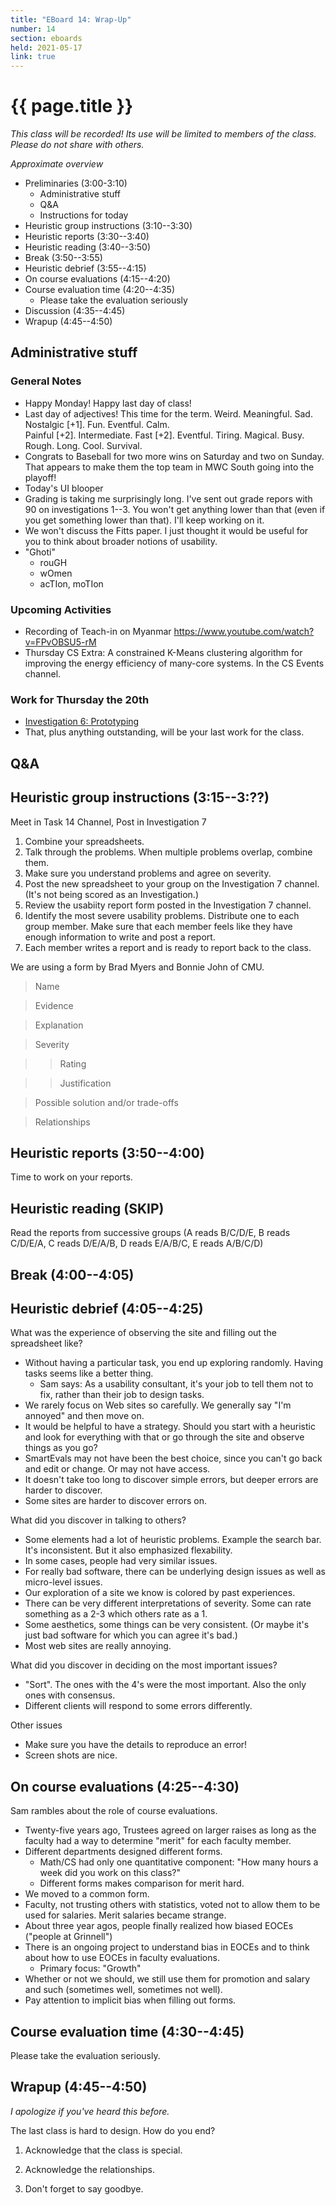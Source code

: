```yaml
---
title: "EBoard 14: Wrap-Up"
number: 14
section: eboards
held: 2021-05-17
link: true
---
```

# {{ page.title }}

_This class will be recorded!  Its use will be limited to members
of the class.  Please do not share with others._

_Approximate overview_

* Preliminaries (3:00-3:10)
    * Administrative stuff
    * Q&A
    * Instructions for today
* Heuristic group instructions (3:10--3:30)
* Heuristic reports (3:30--3:40)
* Heuristic reading (3:40--3:50)
* Break (3:50--3:55)
* Heuristic debrief (3:55--4:15)
* On course evaluations (4:15--4:20)
* Course evaluation time (4:20--4:35)
    * Please take the evaluation seriously
* Discussion (4:35--4:45)
* Wrapup (4:45--4:50)

Administrative stuff
--------------------

### General Notes

* Happy Monday!  Happy last day of class!
* Last day of adjectives!  This time for the term.
  Weird.  Meaningful.  Sad.  Nostalgic [+1].  Fun.  Eventful.  Calm.  
  Painful [+2].  Intermediate.  Fast [+2].  Eventful.  Tiring.   Magical.
  Busy.  Rough.  Long.  Cool.  Survival.
* Congrats to Baseball for two more wins on Saturday and two on Sunday.
  That appears to make them the top team in MWC South going into the
  playoff!
* Today's UI blooper
* Grading is taking me surprisingly long.  I've sent out grade repors
  with 90 on investigations 1--3.  You won't get anything lower than
  that (even if you get something lower than that).  I'll keep working
  on it.
* We won't discuss the Fitts paper.  I just thought it would be useful
  for you to think about broader notions of usability.
* "Ghoti"
     * rouGH
     * wOmen
     * acTIon, moTIon

### Upcoming Activities

* Recording of Teach-in on Myanmar
  <https://www.youtube.com/watch?v=FPvOBSU5-rM>
* Thursday CS Extra: A constrained K-Means clustering algorithm for improving the energy efficiency of many-core systems.
  In the CS Events channel.

### Work for Thursday the 20th

* [Investigation 6: Prototyping](../investigations/investigation06)
* That, plus anything outstanding, will be your last work for the class.

Q&A
---


Heuristic group instructions (3:15--3:??)
-----------------------------------------

Meet in Task 14 Channel, Post in Investigation 7

1. Combine your spreadsheets.
2. Talk through the problems.  When multiple problems overlap, combine
   them.  
3. Make sure you understand problems and agree on severity.  
4. Post the new spreadsheet to your group on the Investigation 7 channel.
   (It's not being scored as an Investigation.)
4. Review the usabiity report form posted in the Investigation 7 channel.  
5. Identify the most severe usability problems.  Distribute one to each
   group member.  Make sure that each member feels like they have enough
   information to write and post a report.
6. Each member writes a report and is ready to report back to the class. 

We are using a form by Brad Myers and Bonnie John of CMU.

> Name 

> Evidence

> Explanation

> Severity 

> > Rating

> > Justification

> Possible solution and/or trade-offs

> Relationships

Heuristic reports (3:50--4:00)
------------------------------

Time to work on your reports.

Heuristic reading (SKIP)
------------------------

Read the reports from successive groups (A reads B/C/D/E, B reads C/D/E/A,
C reads D/E/A/B, D reads E/A/B/C, E reads A/B/C/D)

Break (4:00--4:05)
------------------

Heuristic debrief (4:05--4:25)
------------------------------

What was the experience of observing the site and filling out the 
spreadsheet like?

* Without having a particular task, you end up exploring randomly.
  Having tasks seems like a better thing.
   * Sam says: As a usability consultant, it's your job to tell
     them not to fix, rather than their job to design tasks.
* We rarely focus on Web sites so carefully.  We generally say "I'm
  annoyed" and then move on.
* It would be helpful to have a strategy.  Should you start with a
  heuristic and look for everything with that or go through the
  site and observe things as you go?
* SmartEvals may not have been the best choice, since you can't go
  back and edit or change.  Or may not have access.
* It doesn't take too long to discover simple errors, but deeper errors
  are harder to discover.
* Some sites are harder to discover errors on.

What did you discover in talking to others?

* Some elements had a lot of heuristic problems.  Example the search
  bar.  It's inconsistent.  But it also emphasized flexability.
* In some cases, people had very similar issues.
* For really bad software, there can be underlying design issues as
  well as micro-level issues.
* Our exploration of a site we know is colored by past experiences.
* There can be very different interpretations of severity.  Some can
  rate something as a 2-3 which others rate as a 1.
* Some aesthetics, some things can be very consistent.  (Or maybe it's
  just bad software for which you can agree it's bad.)
* Most web sites are really annoying.

What did you discover in deciding on the most important issues?

* "Sort".  The ones with the 4's were the most important.  Also the
  only ones with consensus.
* Different clients will respond to some errors differently.

Other issues

* Make sure you have the details to reproduce an error!
* Screen shots are nice.

On course evaluations (4:25--4:30)
----------------------------------

Sam rambles about the role of course evaluations.

* Twenty-five years ago, Trustees agreed on larger raises as long as the
  faculty had a way to determine "merit" for each faculty member.
* Different departments designed different forms.
    * Math/CS had only one quantitative component: "How many hours a week
      did you work on this class?"
    * Different forms makes comparison for merit hard.
* We moved to a common form.
* Faculty, not trusting others with statistics, voted not to allow them
  to be used for salaries.  Merit salaries became strange.
* About three year agos, people finally realized how biased EOCEs
  ("people at Grinnell")
* There is an ongoing project to understand bias in EOCEs and to think about
  how to use EOCEs in faculty evaluations.
    * Primary focus: "Growth"
* Whether or not we should, we still use them for promotion and salary
  and such (sometimes well, sometimes not well).
* Pay attention to implicit bias when filling out forms.

Course evaluation time (4:30--4:45)
-----------------------------------

Please take the evaluation seriously.

Wrapup (4:45--4:50)
-------------------

_I apologize if you've heard this before._

The last class is hard to design.  How do you end?

1. Acknowledge that the class is special.

2. Acknowledge the relationships.

3. Don't forget to say goodbye.

